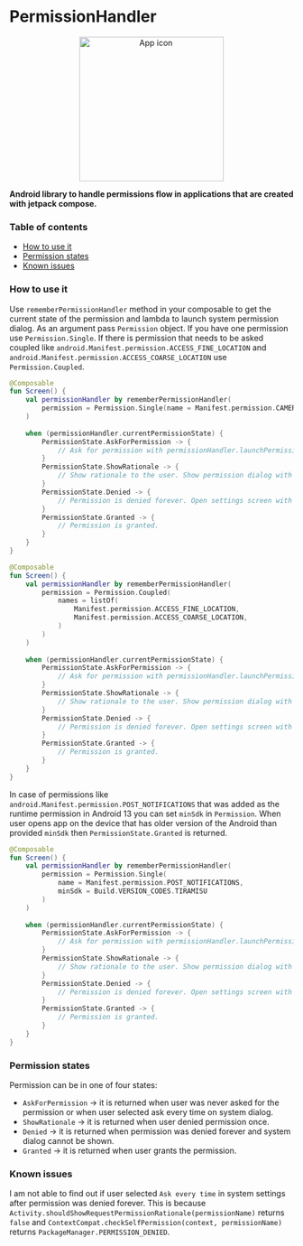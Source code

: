 # PermissionHandler

<p align="center">
<img src="app/src/main/ic_launcher-playstore.png" alt="App icon" width="256px" height="256px">
</p>

<b>Android library to handle permissions flow in applications that are created with jetpack compose.</b>

### Table of contents
* [How to use it](#how-to-use-it)
* [Permission states](#permission-states)
* [Known issues](#known-issues)

### How to use it

Use `rememberPermissionHandler` method in your composable to get the current state of the permission and lambda to launch system permission dialog.
As an argument pass `Permission` object. If you have one permission use `Permission.Single`.
If there is permission that needs to be asked coupled like `android.Manifest.permission.ACCESS_FINE_LOCATION` and `android.Manifest.permission.ACCESS_COARSE_LOCATION` use `Permission.Coupled`.

```kotlin
@Composable
fun Screen() {
    val permissionHandler by rememberPermissionHandler(
        permission = Permission.Single(name = Manifest.permission.CAMERA)
    )
    
    when (permissionHandler.currentPermissionState) {
        PermissionState.AskForPermission -> {
            // Ask for permission with permissionHandler.launchPermissionDialog().
        }
        PermissionState.ShowRationale -> {
            // Show rationale to the user. Show permission dialog with permissionHandler.launchPermissionDialog().
        }
        PermissionState.Denied -> {
            // Permission is denied forever. Open settings screen with permissionHandler.launchPermissionDialog().
        }
        PermissionState.Granted -> {
            // Permission is granted.
        }
    }
}
```

```kotlin
@Composable
fun Screen() {
    val permissionHandler by rememberPermissionHandler(
        permission = Permission.Coupled(
            names = listOf(
                Manifest.permission.ACCESS_FINE_LOCATION,
                Manifest.permission.ACCESS_COARSE_LOCATION,
            )
        )
    )
    
    when (permissionHandler.currentPermissionState) {
        PermissionState.AskForPermission -> {
            // Ask for permission with permissionHandler.launchPermissionDialog().
        }
        PermissionState.ShowRationale -> {
            // Show rationale to the user. Show permission dialog with permissionHandler.launchPermissionDialog().
        }
        PermissionState.Denied -> {
            // Permission is denied forever. Open settings screen with permissionHandler.launchPermissionDialog().
        }
        PermissionState.Granted -> {
            // Permission is granted.
        }
    }
}
```

In case of permissions like `android.Manifest.permission.POST_NOTIFICATIONS` that was added as the runtime permission in Android 13 you can set `minSdk` in `Permission`.
When user opens app on the device that has older version of the Android than provided `minSdk` then `PermissionState.Granted` is returned.

```kotlin
@Composable
fun Screen() {
    val permissionHandler by rememberPermissionHandler(
        permission = Permission.Single(
            name = Manifest.permission.POST_NOTIFICATIONS,
            minSdk = Build.VERSION_CODES.TIRAMISU
        )
    )
    
    when (permissionHandler.currentPermissionState) {
        PermissionState.AskForPermission -> {
            // Ask for permission with permissionHandler.launchPermissionDialog().
        }
        PermissionState.ShowRationale -> {
            // Show rationale to the user. Show permission dialog with permissionHandler.launchPermissionDialog().
        }
        PermissionState.Denied -> {
            // Permission is denied forever. Open settings screen with permissionHandler.launchPermissionDialog().
        }
        PermissionState.Granted -> {
            // Permission is granted.
        }
    }
}
```

### Permission states

Permission can be in one of four states:

* `AskForPermission` -> it is returned when user was never asked for the permission or when user selected ask every time on system dialog.
* `ShowRationale` -> it is returned when user denied permission once.
* `Denied` -> it is returned when permission was denied forever and system dialog cannot be shown.
* `Granted` -> it is returned when user grants the permission.

### Known issues

I am not able to find out if user selected `Ask every time` in system settings after permission was denied forever. 
This is because `Activity.shouldShowRequestPermissionRationale(permissionName)` returns `false` and `ContextCompat.checkSelfPermission(context, permissionName)` returns `PackageManager.PERMISSION_DENIED`.
